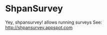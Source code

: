 ShpanSurvey
=============================

Yey, shpansurvey! allows running surveys
See: http://shpansurvey.appspot.com
